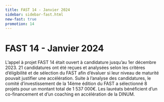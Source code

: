 ```yaml
---
title: FAST 14 - Janvier 2024
sidebar: sidebar-fast.html
new-fast: true
promotion: 14
---
```


<h1>FAST 14 - Janvier 2024</h1>

<div class="fr-text--lead">
L’appel à projet FAST 14 était ouvert à candidature jusqu’au 1er
décembre 2023. 21 candidatures ont été reçues et analysées selon les
critères d’éligibilité et de sélection du FAST afin d’évaluer si leur
niveau de maturité pouvait justifier une accélération.  Suite à l’analyse des candidatures, le comité d’investissement de la 14ème édition du FAST a sélectionné 8 projets pour un montant total de 1 537 000€. Les lauréats bénéficient d’un co-financement et d’un coaching en accélération de la DINUM.
</div>
